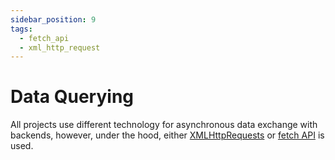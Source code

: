 ```yaml
---
sidebar_position: 9
tags:
  - fetch_api
  - xml_http_request
---
```


# Data Querying

All projects use different technology for asynchronous data exchange with backends, 
however, under the hood, either
[XMLHttpRequests](https://developer.mozilla.org/en-US/docs/Web/API/XMLHttpRequest)
or [fetch API](https://www.w3schools.com/js/js_api_fetch.asp) is used.



